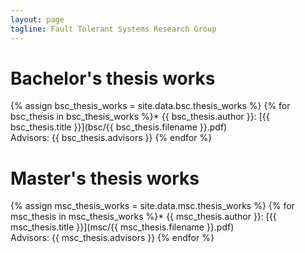 ```yaml
---
layout: page
tagline: Fault Tolerant Systems Research Group
---
```


# Bachelor's thesis works

{% assign bsc_thesis_works = site.data.bsc.thesis_works %}
{% for bsc_thesis in bsc_thesis_works %}* {{ bsc_thesis.author }}: [{{ bsc_thesis.title }}](bsc/{{ bsc_thesis.filename }}.pdf)<br/>
Advisors: {{ bsc_thesis.advisors }}
{% endfor %}

# Master's thesis works

{% assign msc_thesis_works = site.data.msc.thesis_works %}
{% for msc_thesis in msc_thesis_works %}* {{ msc_thesis.author }}: [{{ msc_thesis.title }}](msc/{{ msc_thesis.filename }}.pdf)<br/>
Advisors: {{ msc_thesis.advisors }}
{% endfor %}
